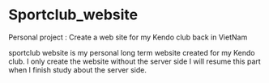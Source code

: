 # Sportclub_website
Personal project : Create a web site for my Kendo club back in VietNam

sportclub website is my personal long term website created for my Kendo club.
I only create the website without the server side I will resume this part when I finish study about the server side.

